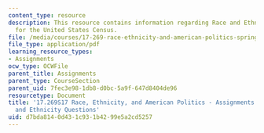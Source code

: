 ```yaml
---
content_type: resource
description: This resource contains information regarding Race and Ethnicity Questions
  for the United States Census.
file: /media/courses/17-269-race-ethnicity-and-american-politics-spring-2017/d7bda8140d431c931b4299e5a2cd5257_MIT17_269S17_RaceEthnicity.pdf
file_type: application/pdf
learning_resource_types:
- Assignments
ocw_type: OCWFile
parent_title: Assignments
parent_type: CourseSection
parent_uid: 7fec3e98-1db8-d0bc-5a9f-647d8404de96
resourcetype: Document
title: '17.269S17 Race, Ethnicity, and American Politics - Assignments: Paper 1: Race
  and Ethnicity Questions'
uid: d7bda814-0d43-1c93-1b42-99e5a2cd5257
---
```

